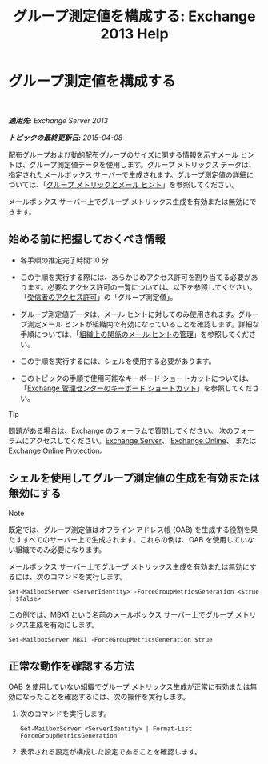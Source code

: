 ﻿---
title: 'グループ測定値を構成する: Exchange 2013 Help'
TOCTitle: グループ測定値を構成する
ms:assetid: 76ccd6a7-e2ec-42f4-9ab3-e8cc257ac896
ms:mtpsurl: https://technet.microsoft.com/ja-jp/library/JJ649327(v=EXCHG.150)
ms:contentKeyID: 49896323
ms.date: 04/24/2018
mtps_version: v=EXCHG.150
ms.translationtype: HT
---

# グループ測定値を構成する

 

_**適用先:** Exchange Server 2013_

_**トピックの最終更新日:** 2015-04-08_

配布グループおよび動的配布グループのサイズに関する情報を示すメール ヒントは、グループ測定値データを使用します。グループ メトリックス データは、指定されたメールボックス サーバーで生成されます。グループ測定値の詳細については、「[グループ メトリックとメール ヒント](group-metrics-and-https://docs.microsoft.com/ja-jp/exchange/clients-and-mobile-in-exchange-online/mailtips/mailtips)」を参照してください。

メールボックス サーバー上でグループ メトリックス生成を有効または無効にできます。

## 始める前に把握しておくべき情報

  - 各手順の推定完了時間:10 分

  - この手順を実行する際には、あらかじめアクセス許可を割り当てる必要があります。必要なアクセス許可の一覧については、以下を参照してください。「[受信者のアクセス許可](recipients-permissions-exchange-2013-help.md)」の「グループ測定値」。

  - グループ測定値データは、メール ヒントに対してのみ使用されます。グループ測定メール ヒントが組織内で有効になっていることを確認します。詳細な手順については、「[組織上の関係のメール ヒントの管理](https://docs.microsoft.com/ja-jp/exchange/clients-and-mobile-in-exchange-online/mailtips/manage-mailtips-for-organization-relationships)」を参照してください。

  - この手順を実行するには、シェルを使用する必要があります。

  - このトピックの手順で使用可能なキーボード ショートカットについては、「[Exchange 管理センターのキーボード ショートカット](keyboard-shortcuts-in-the-exchange-admin-center-exchange-online-protection-help.md)」を参照してください。


> [!TIP]
> 問題がある場合は、Exchange のフォーラムで質問してください。 次のフォーラムにアクセスしてください。<A href="https://go.microsoft.com/fwlink/p/?linkid=60612">Exchange Server</A>、 <A href="https://go.microsoft.com/fwlink/p/?linkid=267542">Exchange Online</A>、 または <A href="https://go.microsoft.com/fwlink/p/?linkid=285351">Exchange Online Protection</A>。



## シェルを使用してグループ測定値の生成を有効または無効にする


> [!NOTE]
> 既定では、グループ測定値はオフライン アドレス帳 (OAB) を生成する役割を果たすすべてのサーバー上で生成されます。これらの例は、OAB を使用していない組織でのみ必要になります。



メールボックス サーバー上でグループ メトリックス生成を有効または無効にするには、次のコマンドを実行します。

    Set-MailboxServer <ServerIdentity> -ForceGroupMetricsGeneration <$true | $false>

この例では、MBX1 という名前のメールボックス サーバー上でグループ メトリックス生成を有効にします。

    Set-MailboxServer MBX1 -ForceGroupMetricsGeneration $true

## 正常な動作を確認する方法

OAB を使用していない組織でグループ メトリックス生成が正常に有効または無効になったことを確認するには、次の操作を実行します。

1.  次のコマンドを実行します。
    
        Get-MailboxServer <ServerIdentity> | Format-List ForceGroupMetricsGeneration

2.  表示される設定が構成した設定であることを確認します。

